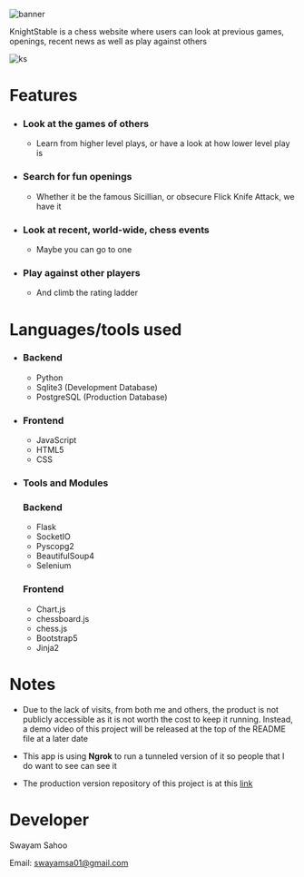 ![banner](https://user-images.githubusercontent.com/117121187/210261879-313142b4-728e-4ef2-916d-abfac24c4047.jpg)

KnightStable is a chess website where users can look at previous games, openings, recent news as well as play against others


![ks](https://user-images.githubusercontent.com/117121187/210262413-05c97721-5fc1-48c8-866b-4b9651ebc9e1.gif)

# Features
- ### Look at the games of others
  - Learn from higher level plays, or have a look at how lower level play is

- ### Search for fun openings
  - Whether it be the famous Sicillian, or obsecure Flick Knife Attack, we have it 

- ### Look at recent, world-wide, chess events
  - Maybe you can go to one

- ### Play against other players
  - And climb the rating ladder
  

# Languages/tools used
- ### Backend
  - Python
  - Sqlite3 (Development Database)
  - PostgreSQL (Production Database)
  

- ### Frontend
  - JavaScript
  - HTML5
  - CSS
  
- ### Tools and Modules
    ### Backend
    - Flask
    - SocketIO
    - Pyscopg2
    - BeautifulSoup4
    - Selenium
    
    ### Frontend
    - Chart.js
    - chessboard.js
    - chess.js
    - Bootstrap5
    - Jinja2

# Notes
- Due to the lack of visits, from both me and others, the product is not publicly accessible as it is not worth the cost to keep it running. Instead, a demo video of this project will be released at the top of the README file at a later date

- This app is using **Ngrok** to run a tunneled version of it so people that I do want to see can see it

- The production version repository of this project is at this [link](https://github.com/SwayamSahoo11742/KnightStable) 

# Developer
Swayam Sahoo

Email: swayamsa01@gmail.com
